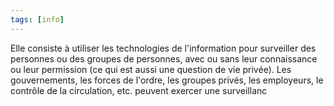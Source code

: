 ```yaml
---
tags: [info]
---
```


Elle consiste à utiliser les technologies de l'information pour surveiller des personnes ou des groupes de personnes, avec ou sans leur connaissance ou leur permission (ce qui est aussi une question de vie privée). Les gouvernements, les forces de l'ordre, les groupes privés, les employeurs, le contrôle de la circulation, etc. peuvent exercer une surveillanc